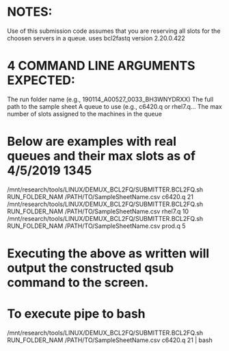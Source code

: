 
# NOTES:
Use of this submission code assumes that you are reserving all slots for the choosen servers in a queue.
uses bcl2fastq version 2.20.0.422


# 4 COMMAND LINE ARGUMENTS EXPECTED:
The run folder name (e.g., 190114_A00527_0033_BH3WNYDRXX)
The full path to the sample sheet
A queue to use (e.g., c6420.q or rhel7.q...
The max number of slots assigned to the machines in the queue

# Below are examples with real queues and their max slots as of 4/5/2019 1345
/mnt/research/tools/LINUX/DEMUX_BCL2FQ/SUBMITTER.BCL2FQ.sh RUN_FOLDER_NAM /PATH/TO/SampleSheetName.csv c6420.q 21
/mnt/research/tools/LINUX/DEMUX_BCL2FQ/SUBMITTER.BCL2FQ.sh RUN_FOLDER_NAM /PATH/TO/SampleSheetName.csv rhel7.q 10
/mnt/research/tools/LINUX/DEMUX_BCL2FQ/SUBMITTER.BCL2FQ.sh RUN_FOLDER_NAM /PATH/TO/SampleSheetName.csv prod.q 5

# Executing the above as written will output the constructed qsub command to the screen.
# To execute pipe to bash
/mnt/research/tools/LINUX/DEMUX_BCL2FQ/SUBMITTER.BCL2FQ.sh RUN_FOLDER_NAM /PATH/TO/SampleSheetName.csv c6420.q 21 | bash